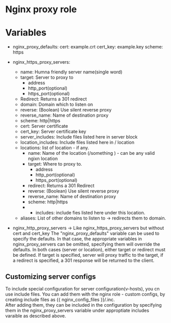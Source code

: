 # Nginx proxy role

# Variables

-  nginx_proxy_defaults:
    cert: example.crt
    cert_key: example.key
    scheme: https

-  nginx_https_proxy_servers:
    - name: Humna friendly server name(single word)
    - target: Server to proxy to
      - address
      - http_port(optional)
      - https_port(optional)
    - Redirect: Returns a 301 redirect
    - domain: Domain which to listen on
    - reverse: (Boolean) Use silent reverse proxy
    - reverse_name: Name of destination proxy
    - scheme: http|https
    - cert: Server certificate
    - cert_key: Server certificate key
    - server_includes: Include files listed here in server block
    - location_includes: Include files listed here in / location
    - locations: list of location - if any.
      - name: Name of the location (/something ) - can be any valid ngixn location
      - target: Where to proxy to.
        - address
        - http_port(optional)
        - https_port(optional)
      - redirect: Returns a 301 Redirect
      - reverse: (Boolean) Use silent reverse proxy
      - reverse_name: Name of destination proxy
      - scheme: http|https
      - - includes: include fies listed here under this location.
    - aliases: List of other domains to listen to -> redirects them to domain.

- nginx_http_proxy_servers -> Like nginx_https_proxy_servers but without cert and cert_key
The "nginx_proxy_defaults" variable can be used to specify the defaults.
In that case, the appropriate variables in nginx_proxy_servers can be omitted,
specifying them will override the defaults.
In both cases (server or location), either target or redirect must be defined.
If target is specified, server will proxy traffic to the target, if a redirect
is specified, a 301 response will be returned to the client.

## Customizing server configs
To include special configuration for server configuration(v-hosts), you cn use include files. You can add them with the nginx role - custom configs, by creating include files as {{ nginx_config_files }}/<filename>.inc.  
After adding them, they can be included in the configuration by specifying them in the nginx_proxy_servers variable under approptiate includes varaible as described above.
